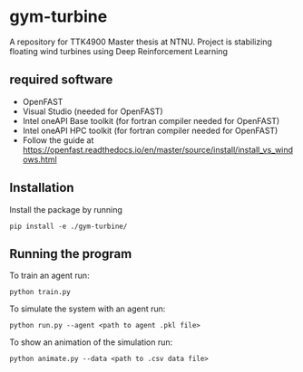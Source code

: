 # gym-turbine
A repository for TTK4900 Master thesis at NTNU. Project is stabilizing floating wind turbines using Deep Reinforcement Learning

## required software
 - OpenFAST
  - Visual Studio (needed for OpenFAST)
  - Intel oneAPI Base toolkit (for fortran compiler needed for OpenFAST) 
  - Intel oneAPI HPC toolkit (for fortran compiler needed for OpenFAST)
  - Follow the guide at https://openfast.readthedocs.io/en/master/source/install/install_vs_windows.html

## Installation
Install the package by running
```
pip install -e ./gym-turbine/
```

## Running the program

To train an agent run:
```
python train.py
```

To simulate the system with an agent run:
```
python run.py --agent <path to agent .pkl file>
```

To show an animation of the simulation run:
```
python animate.py --data <path to .csv data file>
```